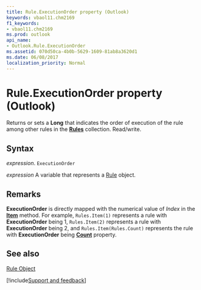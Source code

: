 ```yaml
---
title: Rule.ExecutionOrder property (Outlook)
keywords: vbaol11.chm2169
f1_keywords:
- vbaol11.chm2169
ms.prod: outlook
api_name:
- Outlook.Rule.ExecutionOrder
ms.assetid: 070d50ca-4b0b-5629-1609-81ab8a3620d1
ms.date: 06/08/2017
localization_priority: Normal
---
```



# Rule.ExecutionOrder property (Outlook)

Returns or sets a  **Long** that indicates the order of execution of the rule among other rules in the **[Rules](Outlook.Rules.md)** collection. Read/write.


## Syntax

_expression_. `ExecutionOrder`

_expression_ A variable that represents a [Rule](Outlook.Rule.md) object.


## Remarks

 **ExecutionOrder** is directly mapped with the numerical value of _Index_ in the **[Item](Outlook.Rules.Item.md)** method. For example, `Rules.Item(1)` represents a rule with **ExecutionOrder** being 1, `Rules.Item(2)` represents a rule with **ExecutionOrder** being 2, and `Rules.Item(Rules.Count)` represents the rule with **ExecutionOrder** being **[Count](Outlook.Rules.Count.md)** property.


## See also


[Rule Object](Outlook.Rule.md)

[!include[Support and feedback](~/includes/feedback-boilerplate.md)]